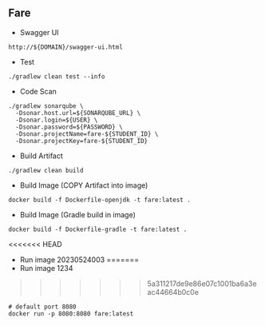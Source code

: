 ## Fare
* Swagger UI
```
http://${DOMAIN}/swagger-ui.html
```

* Test
```bash=
./gradlew clean test --info
```

* Code Scan
```bash=
./gradlew sonarqube \
  -Dsonar.host.url=${SONARQUBE_URL} \
  -Dsonar.login=${USER} \
  -Dsonar.password=${PASSWORD} \
  -Dsonar.projectName=fare-${STUDENT_ID} \
  -Dsonar.projectKey=fare-${STUDENT_ID} 
```

* Build Artifact
```bash=
./gradlew clean build
```

* Build Image (COPY Artifact into image)
```bash=
docker build -f Dockerfile-openjdk -t fare:latest .
```

* Build Image (Gradle build in image)
```bash=
docker build -f Dockerfile-gradle -t fare:latest .
```

<<<<<<< HEAD
* Run image 20230524003
=======
* Run image 1234
>>>>>>> 5a311217de9e86e07c1001ba6a3eac44664b0c0e
```bash=
# default port 8080
docker run -p 8080:8080 fare:latest
```
